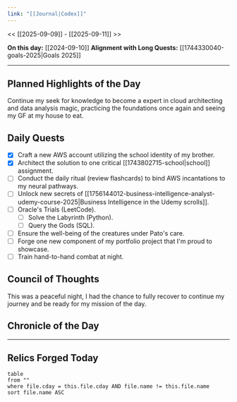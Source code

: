 ```yaml
---
link: "[[Journal|Codex]]"
---
```

<< [[2025-09-09]] - [[2025-09-11]] >>

**On this day:** [[2024-09-10]]
**Alignment with Long Quests:** [[1744330040-goals-2025|Goals 2025]]

---
## Planned Highlights of the Day
Continue my seek for knowledge to become a expert in cloud architecting and data analysis magic, practicing the foundations once again and seeing my GF at my house to eat.

## Daily Quests
- [x] Craft a new AWS account utilizing the school identity of my brother.
- [x] Architect the solution to one critical [[1743802715-school|school]] assignment.
- [ ] Conduct the daily ritual (review flashcards) to bind AWS incantations to my neural pathways.
- [ ] Unlock new secrets of [[1756144012-business-intelligence-analyst-udemy-course-2025|Business Intelligence in the Udemy scrolls]].
- [ ] Oracle's Trials (LeetCode).
	- [ ] Solve the Labyrinth (Python).
	- [ ] Query the Gods (SQL).
- [ ] Ensure the well-being of the creatures under Pato's care.
- [ ] Forge one new component of my portfolio project that I'm proud to showcase.
- [ ] Train hand-to-hand combat at night.

## Council of Thoughts
This was a peaceful night, I had the chance to fully recover to continue my journey and be ready for my mission of the day.

## Chronicle of the Day


---
## Relics Forged Today
```dataview
table
from ""
where file.cday = this.file.cday AND file.name != this.file.name
sort file.name ASC
```

